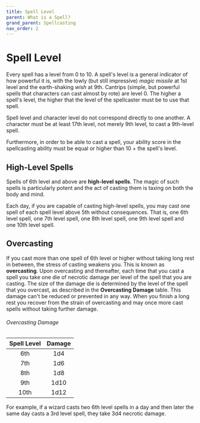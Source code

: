 ```yaml
---
title: Spell Level
parent: What is a Spell?
grand_parent: Spellcasting
nav_order: 2
---
```


# Spell Level
Every spell has a level from 0 to 10. A spell's level is a general indicator of how powerful it is, with the lowly (but still impressive) *magic missile* at 1st level and the earth-shaking *wish* at 9th. Cantrips (simple, but powerful spells that characters can cast almost by rote) are level 0. The higher a spell's level, the higher that the level of the spellcaster must be to use that spell.

Spell level and character level do not correspond directly to one another. A character must be at least 17th level, not merely 9th level, to cast a 9th-level spell.

Furthermore, in order to be able to cast a spell, your ability score in the spellcasting ability must be equal or higher than 10 + the spell's level.

## High-Level Spells
Spells of 6th level and above are **high-level spells**. The magic of such spells is particularly potent and the act of casting them is taxing on both the body and mind.

Each day, if you are capable of casting high-level spells, you may cast one spell of each spell level above 5th without consequences. That is, one 6th level spell, one 7th level spell, one 8th level spell, one 9th level spell and one 10th level spell.

## Overcasting
If you cast more than one spell of 6th level or higher without taking long rest in between, the stress of casting weakens you. This is known as **overcasting**. Upon overcasting and thereafter, each time that you cast a spell you take one die of necrotic damage per level of the spell that you are casting. The size of the damage die is determined by the level of the spell that you overcast, as described in the **Overcasting Damage** table. This damage can't be reduced or prevented in any way. When you finish a long rest you recover from the strain of overcasting and may once more cast spells without taking further damage.

###### Overcasting Damage

| Spell Level | Damage |
|:-----------:|:------:|
| 6th | 1d4 |
| 7th | 1d6 |
| 8th | 1d8 |
| 9th | 1d10 |
| 10th | 1d12 |

For example, if a wizard casts two 6th level spells in a day and then later the same day casts a 3rd level spell, they take 3d4 necrotic damage.

